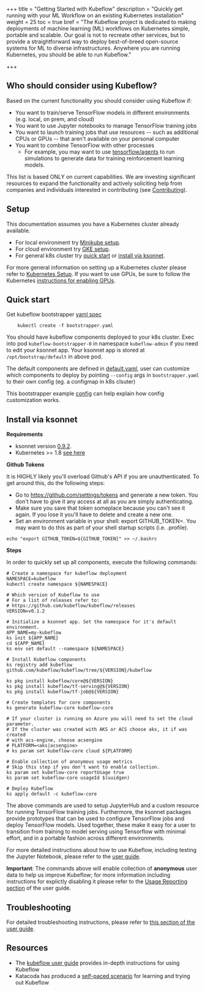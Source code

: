 +++
title = "Getting Started with Kubeflow"
description = "Quickly get running with your ML Workflow on an existing Kubernetes installation"
weight = 25
toc = true
bref = "The Kubeflow project is dedicated to making deployments of machine learning (ML) workflows on Kubernetes simple, portable and scalable. Our goal is not to recreate other services, but to provide a straightforward way to deploy best-of-breed open-source systems for ML to diverse infrastructures. Anywhere you are running Kubernetes, you should be able to run Kubeflow."

+++

## Who should consider using Kubeflow?

Based on the current functionality you should consider using Kubeflow if:

  * You want to train/serve TensorFlow models in different environments (e.g. local, on prem, and cloud)
  * You want to use Jupyter notebooks to manage TensorFlow training jobs
  * You want to launch training jobs that use resources -- such as additional
    CPUs or GPUs -- that aren't available on your personal computer
  * You want to combine TensorFlow with other processes
       * For example, you may want to use [tensorflow/agents](https://github.com/tensorflow/agents) to run simulations to generate data for training reinforcement learning models.

This list is based ONLY on current capabilities. We are investing significant resources to expand the
functionality and actively soliciting help from companies and individuals interested in contributing (see [Contributing](/docs/contributing/)).

## Setup

This documentation assumes you have a Kubernetes cluster already available. 

  * For local environment try [Minikube setup](/docs/started/getting-started-minikube/).
  * For cloud environment try [GKE setup](/docs/started/getting-started-gke/).
  * For general k8s cluster try [quick start](/docs/started/getting-started/#quick-start) or [install via ksonnet](/docs/started/getting-started/#install-via-ksonnet).

For more general information on setting up a Kubernetes cluster please refer to [Kubernetes Setup](https://kubernetes.io/docs/setup/). If you want to use GPUs, be sure to follow the Kubernetes [instructions for enabling GPUs](https://kubernetes.io/docs/tasks/manage-gpus/scheduling-gpus/).

## Quick start

Get kubeflow bootstrapper [yaml spec](https://github.com/kubeflow/kubeflow/blob/master/bootstrap/bootstrapper.yaml)

```
    kubectl create -f bootstrapper.yaml
```

You should have kubeflow components deployed to your k8s cluster.
Exec into pod ```kubeflow-bootstrapper-0``` in namespace ```kubeflow-admin``` if you need to edit your ksonnet app.
Your ksonnet app is stored at ```/opt/bootstrap/default``` in above pod.

The default components are defined in [default.yaml](https://github.com/kubeflow/kubeflow/blob/master/bootstrap/config/default.yaml), user can customize which components to deploy by
pointing ```--config``` args in ```bootstrapper.yaml``` to their own config (eg. a configmap in k8s clsuter)

This bootstrapper example [config](https://github.com/kubeflow/kubeflow/blob/master/bootstrap/config/gcp_prototype.yaml) can help explain how config customization works.

## Install via ksonnet

**Requirements**

  * ksonnet version [0.9.2](https://ksonnet.io/#get-started).
  * Kubernetes >= 1.8 [see here](https://github.com/kubeflow/tf-operator#requirements)

**Github Tokens**

It is HIGHLY likely you'll overload Github's API if you are unauthenticated. To get around this, do the following steps:

* Go to https://github.com/settings/tokens and generate a new token. You don't have to give it any access at all as you are simply authenticating.
* Make sure you save that token someplace because you can't see it again. If you lose it you'll have to delete and create a new one.
* Set an environment variable in your shell: export GITHUB_TOKEN=<token>. You may want to do this as part of your shell startup scripts (i.e. .profile).

```
echo "export GITHUB_TOKEN=${GITHUB_TOKEN}" >> ~/.bashrc
```

**Steps**

In order to quickly set up all components, execute the following commands:

```commandline
# Create a namespace for kubeflow deployment
NAMESPACE=kubeflow
kubectl create namespace ${NAMESPACE}

# Which version of Kubeflow to use
# For a list of releases refer to:
# https://github.com/kubeflow/kubeflow/releases
VERSION=v0.1.2

# Initialize a ksonnet app. Set the namespace for it's default environment.
APP_NAME=my-kubeflow
ks init ${APP_NAME}
cd ${APP_NAME}
ks env set default --namespace ${NAMESPACE}

# Install Kubeflow components
ks registry add kubeflow github.com/kubeflow/kubeflow/tree/${VERSION}/kubeflow

ks pkg install kubeflow/core@${VERSION}
ks pkg install kubeflow/tf-serving@${VERSION}
ks pkg install kubeflow/tf-job@${VERSION}

# Create templates for core components
ks generate kubeflow-core kubeflow-core

# If your cluster is running on Azure you will need to set the cloud parameter.
# If the cluster was created with AKS or ACS choose aks, it if was created
# with acs-engine, choose acsengine
# PLATFORM=<aks|acsengine>
# ks param set kubeflow-core cloud ${PLATFORM}

# Enable collection of anonymous usage metrics
# Skip this step if you don't want to enable collection.
ks param set kubeflow-core reportUsage true
ks param set kubeflow-core usageId $(uuidgen)

# Deploy Kubeflow
ks apply default -c kubeflow-core
```

The above commands are used to setup JupyterHub and a custom resource for running TensorFlow training jobs. Furthermore, the ksonnet packages provide prototypes that can be used to configure TensorFlow jobs and deploy TensorFlow models.
Used together, these make it easy for a user to transition from training to model serving using Tensorflow with minimal
effort, and in a portable fashion across different environments.

For more detailed instructions about how to use Kubeflow, including testing the Jupyter Notebook, please refer to the [user guide](user_guide.md).

**Important**: The commands above will enable collection of **anonymous** user data to help us improve Kubeflow; for more information including instructions for explictly
disabling it please refer to the [Usage Reporting section](user_guide.md#usage-reporting) of the user guide.

## Troubleshooting
For detailed troubleshooting instructions, please refer to [this section of the user guide](user_guide.md#troubleshooting).

## Resources

* The [kubeflow user guide](user_guide.md) provides in-depth instructions for using Kubeflow
* Katacoda has produced a [self-paced scenario](https://www.katacoda.com/kubeflow) for learning and trying out Kubeflow
